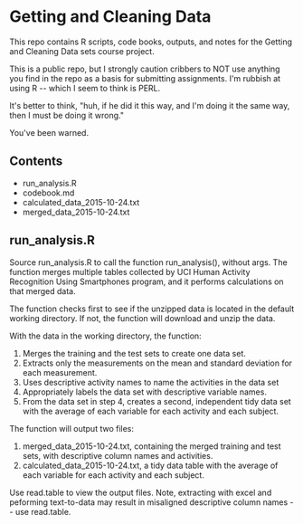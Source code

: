 # Getting and Cleaning Data

This repo contains R scripts, code books, outputs, and notes for the Getting and Cleaning Data sets course project.

This is a public repo, but I strongly caution cribbers to NOT use anything you find in the repo as a basis for submitting assignments. I'm rubbish at using R -- which I seem to think is PERL. 

It's better to think, "huh, if he did it this way, and I'm doing it the same way, then I must be doing it wrong."

You've been warned.

Contents
--------

- run_analysis.R
- codebook.md
- calculated_data_2015-10-24.txt
- merged_data_2015-10-24.txt

run_analysis.R
--------------

Source run_analysis.R to call the function run_analysis(), without args. The function merges multiple tables collected by UCI Human Activity Recognition Using Smartphones program, and it performs calculations on that merged data.

The function checks first to see if the unzipped data is located in the default working directory. If not, the function will download and unzip the data.

With the data in the working directory, the function: 

1. Merges the training and the test sets to create one data set.
2. Extracts only the measurements on the mean and standard deviation for each measurement. 
3. Uses descriptive activity names to name the activities in the data set
4. Appropriately labels the data set with descriptive variable names. 
5. From the data set in step 4, creates a second, independent tidy data set with the average of each variable for each activity and each subject.

The function will output two files:

1. merged_data_2015-10-24.txt, containing the merged training and test sets, with descriptive column names and activities.
2. calculated_data_2015-10-24.txt, a tidy data table with the average of each variable for each activity and each subject.

Use read.table to view the output files. Note, extracting with excel and peforming text-to-data may result in misaligned descriptive column names -- use read.table.

